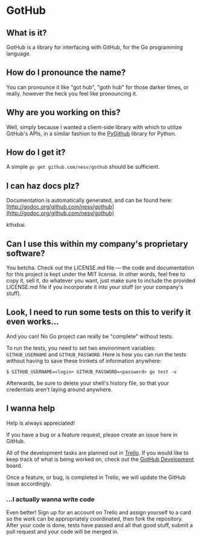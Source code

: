 # GotHub

## What is it?

GotHub is a library for interfacing with GitHub, for the Go programming
language.

## How do I pronounce the name?

You can pronounce it like "got hub", "goth hub" for those darker times, or
really, however the heck you feel like pronouncing it.

## Why are you working on this?

Well, simply because I wanted a client-side library with which to utilize
GitHub's APIs, in a similar fashion to the
[PyGithub](https://github.com/jacquev6/PyGithub) library for Python.

## How do I get it?

A simple `go get github.com/nesv/gothub` should be sufficient.

## I can haz docs plz?

Documentation is automatically generated, and can be found here: [http://godoc.org/github.com/nesv/gothub](http://godoc.org/github.com/nesv/gothub)

kthxbai.

## Can I use this within my company's proprietary software?

You betcha. Check out the LICENSE.md file &mdash; the code and documentation for this project is 
kept under the MIT license. In other words, feel free to copy it, sell it, do whatever you want,
just make sure to include the provided LICENSE.md file if you incorporate it into your stuff (or
your company's stuff).

## Look, I need to run some tests on this to verify it even works...

And you can! No Go project can really be "complete" without tests.

To run the tests, you need to set two environment variables: `GITHUB_USERNAME` and
`GITHUB_PASSWORD`. Here is how you can run the tests without having to save these trinkets of
information anywhere:

    $ GITHUB_USERNAME=<login> GITHUB_PASSWORD=<password> go test -v

Afterwards, be sure to delete your shell's history file, so that your credentials aren't laying
around anywhere.

## I wanna help

Help is always appreciated!

If you have a bug or a feature request, please create an issue here in GitHub.

All of the development tasks are planned out in [Trello](https://trello.com). If you would like to keep track of what is being worked on, check out the [GotHub Development](https://trello.com/board/gothub-development/513689261eb6779e35005e29) board.

Once a feature, or bug, is completed in Trello, we will update the GitHub issue accordingly.

### …I actually wanna write code

Even better! Sign up for an account on Trello and assign yourself to a card so the work can be appropriately coordinated, then fork the repository. After your code is done, tests have passed and all that good stuff, submit a pull request and your code will be merged in.